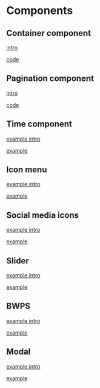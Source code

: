 # Components
<!-- panels:start -->


<!-- div:title-panel -->
## Container component
<!-- div:left-panel -->
[intro](containers/intro.md ':include :type=md')
<!-- div:right-panel -->
[code](containers/code.md ':include :type=md')


<!-- div:title-panel -->
## Pagination component
<!-- div:left-panel -->
[intro](pagination/intro.md ':include :type=md')
<!-- div:right-panel -->
[code](pagination/code.md ':include :type=md')


<!-- div:title-panel -->
## Time component
<!-- div:left-panel -->
[example intro](time/intro.md ':include :type=md')
<!-- div:right-panel -->
[example](time/code.md ':include :type=md')

<!-- div:title-panel -->
## Icon menu
<!-- div:left-panel -->
[example intro](icon-menu/intro.md ':include :type=md')
<!-- div:right-panel -->
[example](icon-menu/code.md ':include :type=md')

<!-- div:title-panel -->
## Social media icons
<!-- div:left-panel -->
[example intro](some/intro.md ':include :type=md')
<!-- div:right-panel -->
[example](some/code.md ':include :type=md')

<!-- div:title-panel -->
## Slider
<!-- div:left-panel -->
[example intro](slider/intro.md ':include :type=md')
<!-- div:right-panel -->
[example](slider/code.md ':include :type=md')

<!-- div:title-panel -->
## BWPS
<!-- div:left-panel -->
[example intro](bwps/intro.md ':include :type=md')
<!-- div:right-panel -->
[example](bwps/code.md ':include :type=md')

<!-- div:title-panel -->
## Modal
<!-- div:left-panel -->
[example intro](modal/intro.md ':include :type=md')
<!-- div:right-panel -->
[example](modal/code.md ':include :type=md')


<!-- panels:end -->

